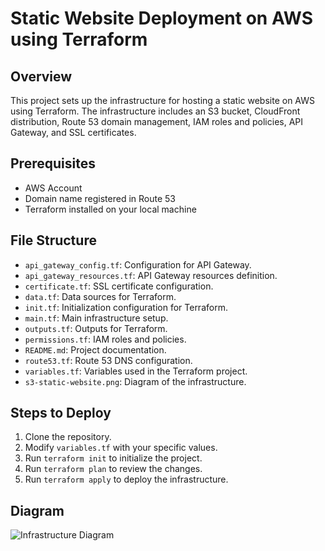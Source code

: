 # Static Website Deployment on AWS using Terraform

## Overview
This project sets up the infrastructure for hosting a static website on AWS using Terraform. The infrastructure includes an S3 bucket, CloudFront distribution, Route 53 domain management, IAM roles and policies, API Gateway, and SSL certificates.

## Prerequisites
- AWS Account
- Domain name registered in Route 53
- Terraform installed on your local machine

## File Structure
- `api_gateway_config.tf`: Configuration for API Gateway.
- `api_gateway_resources.tf`: API Gateway resources definition.
- `certificate.tf`: SSL certificate configuration.
- `data.tf`: Data sources for Terraform.
- `init.tf`: Initialization configuration for Terraform.
- `main.tf`: Main infrastructure setup.
- `outputs.tf`: Outputs for Terraform.
- `permissions.tf`: IAM roles and policies.
- `README.md`: Project documentation.
- `route53.tf`: Route 53 DNS configuration.
- `variables.tf`: Variables used in the Terraform project.
- `s3-static-website.png`: Diagram of the infrastructure.

## Steps to Deploy
1. Clone the repository.
2. Modify `variables.tf` with your specific values.
3. Run `terraform init` to initialize the project.
4. Run `terraform plan` to review the changes.
5. Run `terraform apply` to deploy the infrastructure.

## Diagram
![Infrastructure Diagram](s3-static-website.png)

